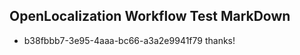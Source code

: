 ## OpenLocalization Workflow Test MarkDown
* b38fbbb7-3e95-4aaa-bc66-a3a2e9941f79 thanks!

<!--HONumber=Jul16_HO2-->


